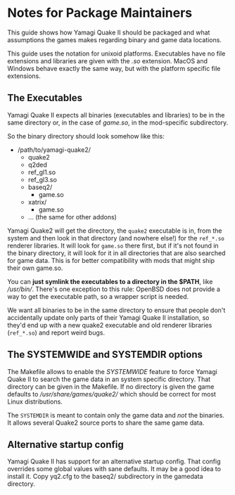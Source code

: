 # Notes for Package Maintainers

This guide shows how Yamagi Quake II should be packaged and what
assumptions the games makes regarding binary and game data locations.

This guide uses the notation for unixoid platforms. Executables have no
file extensions and libraries are given with the *.so* extension. MacOS
and Windows behave exactly the same way, but with the platform specific
file extensions.


## The Executables

Yamagi Quake II expects all binaries (executables and libraries) to be
in the same directory or, in the case of *game.so*, in the mod-specific
subdirectory.

So the binary directory should look somehow like this:

* /path/to/yamagi-quake2/
  * quake2
  * q2ded
  * ref_gl1.so
  * ref_gl3.so
  * baseq2/
    * game.so
  * xatrix/
    * game.so
  * ... (the same for other addons)

Yamagi Quake2 will get the directory, the `quake2` executable is in,
from the system and then look in that directory (and nowhere else!) for
the `ref_*.so` renderer libraries. It will look for `game.so` there
first, but if it's not found in the binary directory, it will look for
it in all directories that are also searched for game data.  This is for
better compatibility with mods that might ship their own game.so.

You can **just symlink the executables to a directory in the $PATH**,
like */usr/bin/*. There's one exception to this rule: OpenBSD does not
provide a way to get the executable path, so a wrapper script is needed.

We want all binaries to be in the same directory to ensure that people
don't accidentally update only parts of their Yamagi Quake II
installation, so they'd end up with a new quake2 executable and old
renderer libraries (`ref_*.so`) and report weird bugs.


## The SYSTEMWIDE and SYSTEMDIR options

The Makefile allows to enable the *SYSTEMWIDE* feature to force Yamagi
Quake II to search the game data in an system specific directory. That
directory can be given in the Makefile. If no directory is given the
game defaults to */usr/share/games/quake2/* which should be correct for
most Linux distributions.

The `SYSTEMDIR` is meant to contain only the game data and *not* the
binaries. It allows several Quake2 source ports to share the same game
data.


## Alternative startup config

Yamagi Quake II has support for an alternative startup config. That
config overrides some global values with sane defaults. It may be a good
idea to install it. Copy yq2.cfg to the baseq2/ subdirectory in the
gamedata directory.

